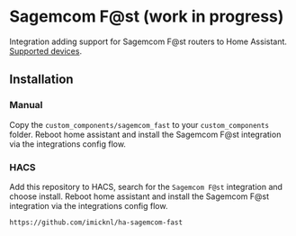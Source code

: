 # Sagemcom F@st (work in progress)

Integration adding support for Sagemcom F@st routers to Home Assistant. [Supported devices](https://github.com/imicknl/python-sagemcom-api#supported-devices).

## Installation
### Manual

Copy the `custom_components/sagemcom_fast` to your `custom_components` folder. Reboot home assistant and install the Sagemcom F@st integration via the integrations config flow.

### HACS
Add this repository to HACS, search for the `Sagemcom F@st` integration and choose install. Reboot home assistant and install the Sagemcom F@st integration via the integrations config flow.

```
https://github.com/imicknl/ha-sagemcom-fast
```